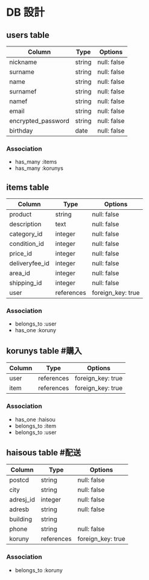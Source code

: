 # DB 設計


## users table
| Column             | Type                | Options                 |
|--------------------|---------------------|-------------------------|
| nickname           | string              | null: false             | #ニックネーム
| surname            | string              | null: false             | #姓名
| name               | string              | null: false             | #名前
| surnamef           | string              | null: false             | #姓名（フリガナ）
| namef              | string              | null: false             | #名前（フリガナ）
| email              | string              | null: false             |
| encrypted_password | string              | null: false             |      
| birthday           | date                | null: false             | #生年月日

### Association
* has_many :items 
* has_many :korunys


## items table
| Column                              | Type       | Options           |
|-------------------------------------|------------|-------------------|
| product                             | string     | null: false       | #商品名
| description                         | text       | null: false       | #商品の説明
| category_id                         | integer    | null: false       | #カテゴリー
| condition_id                        | integer    | null: false       | #商品の状態
| price_id                            | integer    | null: false       | #販売価格
| deliveryfee_id                      | integer    | null: false       | #配送料の負担
| area_id                             | integer    | null: false       | #発送元の地域
| shipping_id                         | integer    | null: false       | #発送までの日数
| user                                | references | foreign_key: true |#外部キー

### Association
- belongs_to :user
- has_one :koruny


## korunys table #購入
| Column      | Type       | Options           |
|-------------|------------|-------------------|
| user        | references | foreign_key: true |
| item        | references | foreign_key: true |

### Association
- has_one :haisou
- belongs_to :item
- belongs_to :user


## haisous table #配送 
| Column      | Type       | Options           |
|-------------|------------|-------------------|
| postcd      | string     | null: false       | #郵便番号
| city        | string     | null: false       | #市区町村
| adresj_id   | integer    | null: false       | #都道府県
| adresb      | string     | null: false       | #番地
| building    | string     |                   | #建物名
| phone       | string     | null: false       | #電話番号
| koruny      | references | foreign_key: true |


### Association
- belongs_to :koruny
